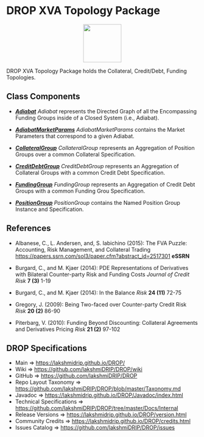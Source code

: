 # DROP XVA Topology Package

<p align="center"><img src="https://github.com/lakshmiDRIP/DROP/blob/master/DRIP_Logo.gif?raw=true" width="100"></p>

DROP XVA Topology Package holds the Collateral, Credit/Debt, Funding Topologies.


## Class Components

 * [***Adiabat***](https://github.com/lakshmiDRIP/DROP/tree/master/src/main/java/org/drip/xva/topology/Adiabat.java)
 <i>Adiabat</i> represents the Directed Graph of all the Encompassing Funding Groups inside of a Closed
 System (i.e., Adiabat).

 * [***AdiabatMarketParams***](https://github.com/lakshmiDRIP/DROP/tree/master/src/main/java/org/drip/xva/topology/AdiabatMarketParams.java)
 <i>AdiabatMarketParams</i> contains the Market Parameters that correspond to a given Adiabat.

 * [***CollateralGroup***](https://github.com/lakshmiDRIP/DROP/tree/master/src/main/java/org/drip/xva/topology/CollateralGroup.java)
 <i>CollateralGroup</i> represents an Aggregation of Position Groups over a common Collateral Specification.

 * [***CreditDebtGroup***](https://github.com/lakshmiDRIP/DROP/tree/master/src/main/java/org/drip/xva/topology/CreditDebtGroup.java)
 <i>CreditDebtGroup</i> represents an Aggregation of Collateral Groups with a common Credit Debt
 Specification.

 * [***FundingGroup***](https://github.com/lakshmiDRIP/DROP/tree/master/src/main/java/org/drip/xva/topology/FundingGroup.java)
 <i>FundingGroup</i> represents an Aggregation of Credit Debt Groups with a common Funding Grou
 Specification.

 * [***PositionGroup***](https://github.com/lakshmiDRIP/DROP/tree/master/src/main/java/org/drip/xva/topology/PositionGroup.java)
 <i>PositionGroup</i> contains the Named Position Group Instance and Specification.


## References

 * Albanese, C., L. Andersen, and, S. Iabichino (2015): The FVA Puzzle: Accounting, Risk Management, and
 	Collateral Trading https://papers.ssrn.com/sol3/paper.cfm?abstract_id=2517301 <b>eSSRN</b>

 * Burgard, C., and M. Kjaer (2014): PDE Representations of Derivatives with Bilateral Counter-party Risk and
 	Funding Costs <i>Journal of Credit Risk</i> <b>7 (3)</b> 1-19

 * Burgard, C., and M. Kjaer (2014): In the Balance <i>Risk</i> <b>24 (11)</b> 72-75

 * Gregory, J. (2009): Being Two-faced over Counter-party Credit Risk <i>Risk</i> <b>20 (2)</b> 86-90

 * Piterbarg, V. (2010): Funding Beyond Discounting: Collateral Agreements and Derivatives Pricing
 	<i>Risk</i> <b>21 (2)</b> 97-102


## DROP Specifications

 * Main                     => https://lakshmidrip.github.io/DROP/
 * Wiki                     => https://github.com/lakshmiDRIP/DROP/wiki
 * GitHub                   => https://github.com/lakshmiDRIP/DROP
 * Repo Layout Taxonomy     => https://github.com/lakshmiDRIP/DROP/blob/master/Taxonomy.md
 * Javadoc                  => https://lakshmidrip.github.io/DROP/Javadoc/index.html
 * Technical Specifications => https://github.com/lakshmiDRIP/DROP/tree/master/Docs/Internal
 * Release Versions         => https://lakshmidrip.github.io/DROP/version.html
 * Community Credits        => https://lakshmidrip.github.io/DROP/credits.html
 * Issues Catalog           => https://github.com/lakshmiDRIP/DROP/issues
